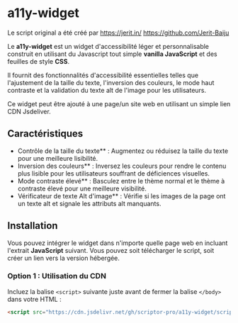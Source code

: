 # a11y-widget

Le script original a été créé par https://jerit.in/ https://github.com/Jerit-Baiju 

Le **a11y-widget** est un widget d'accessibilité léger et personnalisable construit en utilisant du Javascript tout simple **vanilla JavaScript** et des feuilles de style **CSS**. 

Il fournit des fonctionnalités d'accessibilité essentielles telles que l'ajustement de la taille du texte, l'inversion des couleurs, le mode haut contraste et la validation du texte alt de l'image pour les utilisateurs. 

Ce widget peut être ajouté à une page/un site web en utilisant un simple lien CDN Jsdeliver.

## Caractéristiques

- Contrôle de la taille du texte** : Augmentez ou réduisez la taille du texte pour une meilleure lisibilité.
- Inversion des couleurs** : Inversez les couleurs pour rendre le contenu plus lisible pour les utilisateurs souffrant de déficiences visuelles.
- Mode contraste élevé** : Basculez entre le thème normal et le thème à contraste élevé pour une meilleure visibilité.
- Vérificateur de texte Alt d'image** : Vérifie si les images de la page ont un texte alt et signale les attributs alt manquants.

## Installation

Vous pouvez intégrer le widget dans n'importe quelle page web en incluant l'extrait **JavaScript** suivant. Vous pouvez soit télécharger le script, soit créer un lien vers la version hébergée.

### Option 1 : Utilisation du CDN

Incluez la balise `<script>` suivante juste avant de fermer la balise `</body>` dans votre HTML :


```html
<script src="https://cdn.jsdelivr.net/gh/scriptor-pro/a11y-widget/script.js"></script>
```
